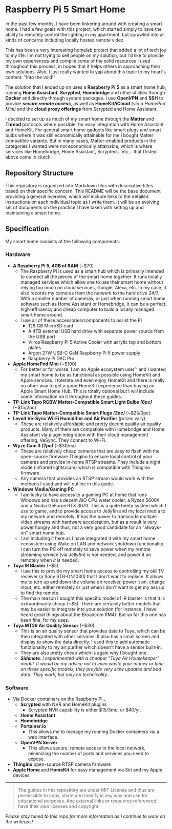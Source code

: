 # Raspberry Pi 5 Smart Home

In the past few months, I have been tinkering around with creating a smart home. I had a few goals with this project, which started simply to have the ability to remotely control the lighting in my apartment, but sprawled into all kinds of concerns including locally hosted remote video. 

This has been a very interesting homelab project that added a lot of tech joy to my life. I'm not trying to sell people on my solution, but I'd like to provide my own experiences and compile some of the solid resources I used throughout this process, in hopes that it helps others in approaching their own solutions. Also, I just really wanted to yap about this topic to my heart's content. "Into the void!"

The solution that I ended up on uses a **Raspberry Pi 5** as a smart home hub, running **Home Assistant**, **Scrypted**, **Homebridge** and other utilities through **Docker** and directly through system packages. I use **OpenVPN** and **SSH** to provide ***secure remote access***, as well as **HomeKit/iCloud** *(via a HomePod Mini)* and the **cloud proxy offerings** from Scrypted and Home Assistant.

I decided to set up as much of my smart home through the **Matter** and **Thread** protocols where possible, for easy integration with Home Assistant and HomeKit. For general smart home gadgets like smart plugs and smart bulbs where it was still economically attainable for me I bought Matter compatible variants. But in many cases, Matter-enabled products in the categories I wanted were not economically attainable, which is where services like Homebridge, Home Assistant, Scrypted... etc... that I listed above come in clutch.

## Repository Structure

This repository is organized into Markdown files with descriptive titles based on their specific concern. This README will be the base document providing a general overview, which will include links to the detailed instructions on each individual topic as I write them. It will be an evolving set of documents on the practice I have taken with setting up and maintaining a smart home.

## Specification

My smart home consists of the following components:

### Hardware
  - **A Raspberry Pi 5, 4GB of RAM** (~$70)
    - The Raspberry Pi is used as a smart hub which is primarily intended to connect all the pieces of the smart home together. It runs locally managed services which allow one to use their smart home without relying too much on cloud services, Google, Alexa, etc. In my case, it also records my cameras from the network to the hard drive 24/7. With a smaller number of cameras, or just when running smart home software such as Home Assistant or Homebridge, it can be a perfect, high-efficiency and cheap computer to build a locally managed smart home around.
    - I use all of these accessories/components to assist the Pi
      - 128 GB MicroSD card
      - A 4TB external USB hard drive with separate power source from the USB port
      - Vilros Raspberry Pi 5 Active Cooler with acrylic top and bottom plates
      - Argon 27W USB-C GaN Raspberry Pi 5 power supply
      - Raspberry Pi DAC Pro
  - **Apple HomePod Mini** (~$100)
    - For better or for worse, I am an Apple ecosystem user™ and I wanted my smart home to be as functional as possible using HomeKit and Apple services. I tolerate and even enjoy HomeKit and there is really no other way to get a good HomeKit experience than buying an Apple Smart Home Hub. This is totally optional but I will include some information on it throughout these guides.
  - **TP-Link Tapo RGBW Matter-Compatible Smart Light Bulbs *(6pc)*** (~$15/2pc)
  - **TP-Link Tapo Matter-Compatible Smart Plugs *(3pc)*** (~$25/3pc)
  - **Levoit Ve-Sync Wi-Fi Humidifier and Air Purifier** (prices vary)
    - These are relatively affordable and pretty decent quality air quality products. Many of them are compatible with Homebridge and Home Assistant via plugin integration with their cloud management offering, VeSync. They connect to Wi-Fi.
  - **Wyze Cam 3 *(2pc)*** (~$30/ea)
    - These are relatively cheap cameras that are easy to flash with the open-source firmware Thingino to ensure local control of your cameras and provide in-home RTSP streams. They include a night mode (infrared lights/cam) which is compatible with Thingino firmware. 
    - Any camera that provides an RTSP stream would work with the methods I used and will outline in this guide.
  - **Windows Media/Gaming PC**
    - I am lucky to have access to a gaming PC at home that runs Windows and has a decent AIO CPU water cooler, a Ryzen 5600X and a Nvidia GeForce RTX 3070. This is a quite beefy system which I use to game, and to provide access to Jellyfin and my local media to my network and remotely. It has the power to transcode multiple video streams with hardware acceleration, but as a result is very power hungry and thus, not a very good candidate for an "always-on" smart home hub.
    - I am including it here as I have integrated it with my smart home ecosystem using Wake on LAN and network shutdown functionality. I can turn the PC off remotely to save power when my remote streaming service (via Jellyfin) *is not* needed, and power it on remotely when *it is* needed.
  - **Tuya IR Blaster** (~$5)
    - I use this to provide my smart home access to controlling my old TV receiver (a Sony STR-DN1030) that I don't want to replace. It allows me to turn up and down the volume on receiver, power it on, change input, etc. either remotely or just when I don't want to get my ass up to find the remote.
    - The main reason I bought this specific model of IR blaster is that it is extraordinarily cheap (~$5). There are certainly better models that may be easier to integrate into your solution (for instance, I have heard great things about the Broadcom RM4). But so far this one has been fine, for my uses.
  - **Tuya MT29 Air Quality Sensor** (~$30)
    - This is an air quality sensor that provides data to Tuya, which can be then integrated with other services. It also has a small screen and display to show the data directly. I used this to add automatic functionality to my air purifier which doesn't have a sensor built-in.
    - They are also pretty cheap which is again why I bought one.
    - ***Sidenote**: I experimented with a cheaper "Tuya Air Housekeeper" model. It would be my advice not to even waste your money or time on these specific models, they provide very slow updates and bad data. They work, but only on technicality...*

### Software
- Via Docker containers on the Raspberry Pi...
  - **Scrypted** with NVR and HomeKit plugins
    - Scrypted NVR capability is either $15/3mo, or $40/yr.
  - **Home Assistant**
  - **Homebridge**
  - **Portainer.io**
    - This allows me to manage my running Docker containers via a web interface.
  - **OpenVPN Server**
    - This allows secure, remote access to the local network, minimizing the number of ports and services you need to expose.
- **Thingino** open-source RTSP camera firmware
- **Apple Home** and **HomeKit** for easy management via Siri and my Apple devices.

---

> The guides in this repository are under MIT License and thus are permissible to copy, share and modify in any way and use for educational purposes. Any external links or resources referenced have their own licenses and copyright.

*Please stay tuned to this repo for more information as I continue to work on the writeups!*